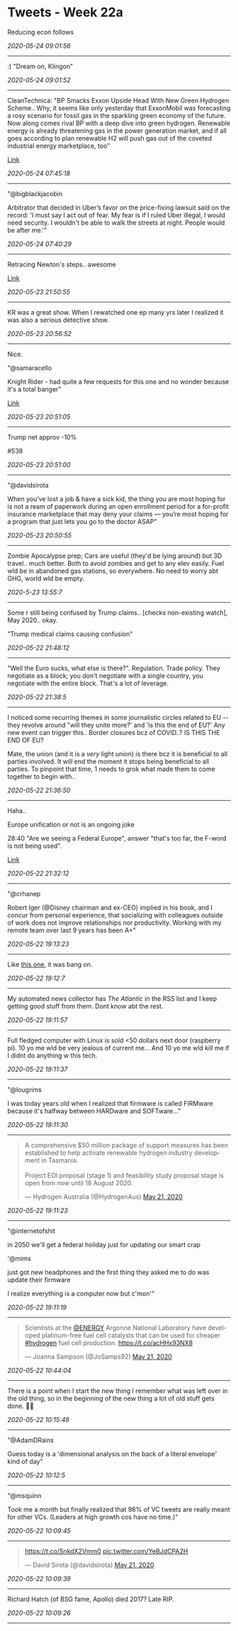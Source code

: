 # Tweets - Week 22a

Reducing econ follows

*2020-05-24 09:01:56*

---

:) "Dream on, Klingon" 


*2020-05-24 09:01:52*

---

CleanTechnica: "BP Smacks Exxon Upside Head With New Green Hydrogen
Scheme.. Why, it seems like only yesterday that ExxonMobil was
forecasting a rosy scenario for fossil gas in the sparkling green
economy of the future. Now along comes rival BP with a deep dive into
green hydrogen. Renewable energy is already threatening gas in the
power generation market, and if all goes according to plan renewable
H2 will push gas out of the coveted industrial energy marketplace,
too"

[Link](https://cleantechnica.com/2020/05/18/bp-smacks-exxon-upside-head-with-new-green-hydrogen-scheme)

*2020-05-24 07:45:18*

---

"@bigblackjacobin

Arbitrator that decided in Uber’s favor on the price-fixing lawsuit
said on the record: 'I must say I act out of fear. My fear is if I
ruled Uber illegal, I would need security. I wouldn't be able to walk
the streets at night. People would be after me.'"

*2020-05-24 07:40:29*

---

Retracing Newton's steps.. awesome

[Link](https://youtu.be/M6g-sR-lRCU?t=175)

*2020-05-23 21:50:55*

---

KR was a great show. When I rewatched one ep many yrs later I realized
it was also a serious detective show.

*2020-05-23 20:56:52*

---

Nice. 

"@samaracello

Knight Rider - had quite a few requests for this one and no wonder
because it's a total banger"

[Link](https://twitter.com/samaracello/status/1264211335425990657)

*2020-05-23 20:51:05*

---

Trump net approv -10%

\#538

*2020-05-23 20:51:00*

---

"@davidsirota

When you’ve lost a job & have a sick kid, the thing you are most
hoping for is not a ream of paperwork during an open enrollment period
for a for-profit insurance marketplace that may deny your claims —
you’re most hoping for a program that just lets you go to the doctor
ASAP"

*2020-05-23 20:50:55*

---

Zombie Apocalypse prep; Cars are useful (they'd be lying around) but
3D travel.. much better.  Both to avoid zombies and get to any elev
easily. Fuel wld be in abandoned gas stations, so everywhere. No need
to worry abt GHG, world wld be empty.

*2020-5-23 13:55:7*

---

Some r still being confused by Trump claims.. [checks non-existing
watch], May 2020.. okay.

"Trump medical claims causing confusion"

*2020-05-22 21:48:12*

---

"Well the Euro sucks, what else is there?". Regulation. Trade
policy. They negotiate as a block; you don't negotiate with a single
country, you negotiate with the entire block. That's a lot of
leverage.

*2020-05-22 21:38:5*

---

I noticed some recurring themes in some journalistic circles related
to EU -- they revolve around "will they unite more?' and 'is this the
end of EU?'  Any new event can trigger this..  Border closures bcz of
COVID..?  IS THIS THE END OF EU?

Mate, the union (and it is a *very* light union) is there bcz it is
beneficial to all parties involved. It will end the moment it stops
being beneficial to all parties. To pinpoint that time, 1 needs to
grok what made them to come together to begin with..

*2020-05-22 21:36:50*

---

Haha..

Europe unification or not is an ongoing joke 

28:40 "Are we seeing a Federal Europe", answer "that's too far, the
F-word is not being used".

[Link](https://www.youtube.com/watch?v=vghm8fT9qXU)

*2020-05-22 21:32:12*

---

"@crhanep

Robert Iger (@Disney chairman and ex-CEO) implied in his book, and I
concur from personal experience, that socializing with colleagues
outside of work does not improve relationships nor
productivity. Working with my remote team over last 9 years has been
A+"

*2020-05-22 19:13:23*

---

Like [this one](https://muratk3n.github.io/thirdwave/en/2020/03/monolith.html),
it was bang on. 

*2020-05-22 19:12:7*

---

My automated news collector has *The Atlantic* in the RSS list and I
keep getting good stuff from them. Dont know abt the rest.

*2020-05-22 19:11:57*

---

Full fledged computer with Linux is sold <50 dollars next door
(raspberry pi). 10 yo me wld be very jealous of current me... And 10
yo me wld kill me if I didnt do anything w this tech.

*2020-05-22 19:11:37*

---

"@lougrims

I was today years old when I realized that firmware is called FIRMware
because it's halfway between HARDware and SOFTware..."

*2020-05-22 19:11:30*

---

<blockquote class="twitter-tweet"><p lang="en" dir="ltr">A comprehensive $50 million package of support measures has been established to help activate renewable hydrogen industry development in Tasmania.<br><br>Project EOI proposal (stage 1) and feasibility study proposal stage is open from now until 18 August 2020.</p>&mdash; Hydrogen Australia (@HydrogenAus) <a href="https://twitter.com/HydrogenAus/status/1263613596015095809?ref_src=twsrc%5Etfw">May 21, 2020</a></blockquote> <script async src="https://platform.twitter.com/widgets.js" charset="utf-8"></script>

*2020-05-22 19:11:23*

---

"@internetofshit

in 2050 we'll get a federal holiday just for updating our smart crap

'@mims

just got new headphones and the first thing they asked me to do was
update their firmware

I realize everything is a computer now but c'mon'"

*2020-05-22 19:11:19*

---

<blockquote class="twitter-tweet"><p lang="en" dir="ltr">Scientists at the <a href="https://twitter.com/ENERGY?ref_src=twsrc%5Etfw">@ENERGY</a> Argonne National Laboratory have developed platinum-free fuel cell catalysts that can be used for cheaper <a href="https://twitter.com/hashtag/hydrogen?src=hash&amp;ref_src=twsrc%5Etfw">#hydrogen</a> fuel cell production. <a href="https://t.co/acHHx93NX8">https://t.co/acHHx93NX8</a></p>&mdash; Joanna Sampson (@JoSamps92) <a href="https://twitter.com/JoSamps92/status/1263404508945747971?ref_src=twsrc%5Etfw">May 21, 2020</a></blockquote> <script async src="https://platform.twitter.com/widgets.js" charset="utf-8"></script>

*2020-05-22 10:44:04*

---

There is a point when I start the new thing I remember what was left
over in the old thing, so in the beginning of the new thing a lot of
old stuff gets done. 🤷‍♂️

*2020-05-22 10:15:48*

---

"@AdamDRains

Guess today is a 'dimensional analysis on the back of a literal
envelope' kind of day"

*2020-05-22 10:12:5*

---

"@msquinn

Took me a month but finally realized that 98% of VC tweets are really
meant for other VCs. (Leaders at high growth cos have no time.)"

*2020-05-22 10:09:45*

---

<blockquote class="twitter-tweet"><p lang="und" dir="ltr"><a href="https://t.co/SnkdX2Vmm0">https://t.co/SnkdX2Vmm0</a> <a href="https://t.co/YeBJdCPA2H">pic.twitter.com/YeBJdCPA2H</a></p>&mdash; David Sirota (@davidsirota) <a href="https://twitter.com/davidsirota/status/1263559188346617858?ref_src=twsrc%5Etfw">May 21, 2020</a></blockquote> <script async src="https://platform.twitter.com/widgets.js" charset="utf-8"></script>

*2020-05-22 10:09:39*

---

Richard Hatch (of BSG fame, Apollo) died 2017? Late RIP.

*2020-05-22 10:09:26*

---

